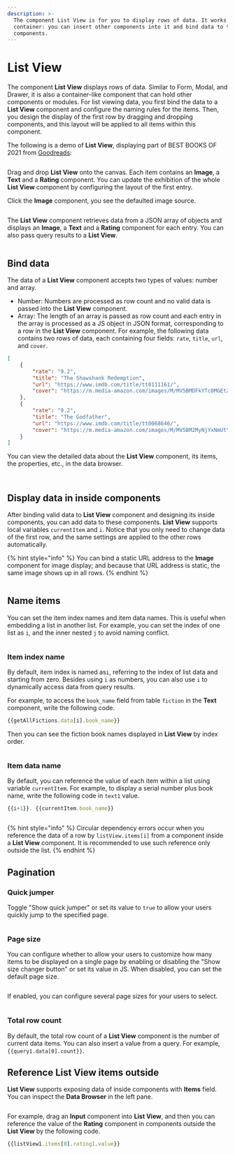 ```yaml
---
description: >-
  The component List View is for you to display rows of data. It works like a
  container: you can insert other components into it and bind data to these
  components.
---
```


# List View

The component **List View** displays rows of data. Similar to Form, Modal, and Drawer, it is also a container-like component that can hold other components or modules. For list viewing data, you first bind the data to a **List View** component and configure the naming rules for the items. Then, you design the display of the first row by dragging and dropping components, and this layout will be applied to all items within this component.

The following is a demo of **List View**, displaying part of BEST BOOKS OF 2021 from [Goodreads](https://www.goodreads.com/choiceawards/best-books-2021):

<figure><img src="../../.gitbook/assets/listview-1.gif" alt=""><figcaption></figcaption></figure>

Drag and drop **List View** onto the canvas. Each item contains an **Image**, a **Text** and a **Rating** component. You can update the exhibition of the whole **List View** component by configuring the layout of the first entry.

Click the **Image** component, you see the defaulted image source.

<figure><img src="../../.gitbook/assets/list-view-1.PNG" alt=""><figcaption></figcaption></figure>

The **List View** component retrieves data from a JSON array of objects and displays an **Image**, a **Text** and a **Rating** component for each entry. You can also pass query results to a **List View**.

<figure><img src="../../.gitbook/assets/list-view-2.PNG" alt=""><figcaption></figcaption></figure>

## Bind data

The data of a **List View** component accepts two types of values: number and array.

* Number: Numbers are processed as row count and no valid data is passed into the **List View** component.
* Array: The length of an array is passed as row count and each entry in the array is processed as a JS object in JSON format, corresponding to a row in the **List View** component. For example, the following data contains two rows of data, each containing four fields: `rate`, `title`, `url`, and `cover`.&#x20;

```json
[
    {
        "rate": "9.2",
        "title": "The Shawshank Redemption",
        "url": "https://www.imdb.com/title/tt0111161/",
        "cover": "https://m.media-amazon.com/images/M/MV5BMDFkYTc0MGEtZmNhMC00ZDIzLWFmNTEtODM1ZmRlYWMwMWFmXkEyXkFqcGdeQXVyMTMxODk2OTU@._V1_UY67_CR0,0,45,67_AL_.jpg"
    },
    {
        "rate": "9.2",
        "title": "The Godfather",
        "url": "https://www.imdb.com/title/tt0068646/",
        "cover": "https://m.media-amazon.com/images/M/MV5BM2MyNjYxNmUtYTAwNi00MTYxLWJmNWYtYzZlODY3ZTk3OTFlXkEyXkFqcGdeQXVyNzkwMjQ5NzM@._V1_UY67_CR1,0,45,67_AL_.jpg"
    }
]
```

You can view the detailed data about the **List View** component, its items, the properties, etc., in the data browser.

<figure><img src="../../.gitbook/assets/list-view-3.png" alt=""><figcaption></figcaption></figure>

<figure><img src="../../.gitbook/assets/list-view-4.png" alt=""><figcaption></figcaption></figure>

## Display data in inside components

After binding valid data to **List View** component and designing its inside components, you can add data to these components. **List View** supports local variables `currentItem` and `i`. Notice that you only need to change data of the first row, and the same settings are applied to the other rows automatically.

{% hint style="info" %}
You can bind a static URL address to the **Image** component for image display; and because that URL address is static, the same image shows up in all rows.
{% endhint %}

<figure><img src="../../.gitbook/assets/listview-3.png" alt=""><figcaption></figcaption></figure>

## Name items

You can set the item index names and item data names. This is useful when embedding a list in another list. For example, you can set the index of one list as `i`, and the inner nested `j` to avoid naming conflict.

<figure><img src="../../.gitbook/assets/list-view-5.png" alt=""><figcaption></figcaption></figure>

### Item index name

By default, item index is named as`i`, referring to the index of list data and starting from zero. Besides using `i` as numbers, you can also use `i` to dynamically access data from query results.

For example, to access the `book_name` field from table `fiction` in the **Text** component, write the following code.

```javascript
{{getAllFictions.data[i].book_name}}
```

Then you can see the fiction book names displayed in **List View** by index order.

<figure><img src="../../.gitbook/assets/listview-5.png" alt=""><figcaption></figcaption></figure>

### Item data name

By default, you can reference the value of each item within a list using variable `currentItem`. For example, to display a serial number plus book name, write the following code in `text1` value.

```javascript
{{i+1}}. {{currentItem.book_name}}
```

<figure><img src="../../.gitbook/assets/list-view-6.png" alt=""><figcaption></figcaption></figure>

{% hint style="info" %}
Circular dependency errors occur when you reference the data of a row by `listView.items[i]` from a component inside a **List View** component. It is recommended to use such reference only outside the list.
{% endhint %}

## Pagination

### Quick jumper

Toggle "Show quick jumper" or set its value to `true` to allow your users quickly jump to the specified page.

<figure><img src="../../.gitbook/assets/list-view-7.png" alt=""><figcaption></figcaption></figure>

### Page size

You can configure whether to allow your users to customize how many items to be displayed on a single page by enabling or disabling the "Show size changer button" or set its value in JS. When disabled, you can set the default page size.

<figure><img src="../../.gitbook/assets/list-view-8.png" alt=""><figcaption></figcaption></figure>

If enabled, you can configure several page sizes for your users to select.

<figure><img src="../../.gitbook/assets/list-view-9.png" alt=""><figcaption></figcaption></figure>

### Total row count

By default, the total row count of a **List View** component is the number of current data items. You can also insert a value from a query. For example, `{{query1.data[0].count}}`.

## Reference List View items outside

**List View** supports exposing data of inside components with **Items** field. You can inspect the **Data Browser** in the left pane.

<figure><img src="../../.gitbook/assets/list-view-10.png" alt=""><figcaption></figcaption></figure>

For example, drag an **Input** component into **List View**, and then you can reference the value of the **Rating** component in components outside the **List View** by the following code.

```javascript
{{listView1.items[0].rating1.value}}
```

<figure><img src="../../.gitbook/assets/list-view-11.png" alt=""><figcaption></figcaption></figure>
